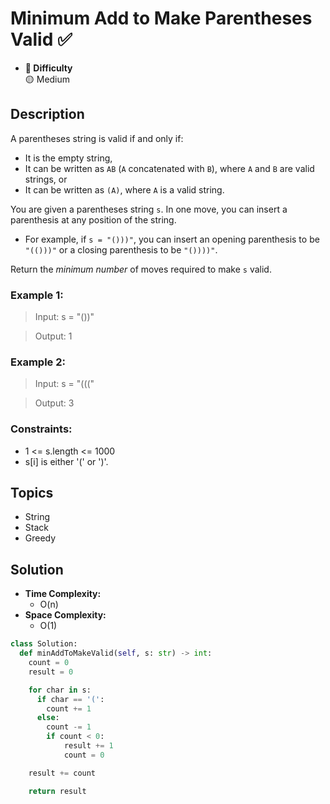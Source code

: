 # Minimum Add to Make Parentheses Valid ✅
- **📁 Difficulty**  
  🟡 Medium

## Description

A parentheses string is valid if and only if:

- It is the empty string,
- It can be written as `AB` (`A` concatenated with `B`), where `A` and `B` are valid strings, or
- It can be written as `(A)`, where `A` is a valid string.

You are given a parentheses string `s`. In one move, you can insert a parenthesis at any position of the string.

- For example, if `s = "()))"`, you can insert an opening parenthesis to be `"(()))"` or a closing parenthesis to be `"())))"`.

Return the _minimum number_ of moves required to make `s` valid.

### Example 1:

> Input: s = "())"

> Output: 1

### Example 2:

> Input: s = "((("

> Output: 3 

### Constraints:

- 1 <= s.length <= 1000
- s[i] is either '(' or ')'.

## Topics
- String
- Stack
- Greedy

## Solution
- **Time Complexity:** 
  - O(n)
- **Space Complexity:** 
  - O(1)

```py
class Solution:
  def minAddToMakeValid(self, s: str) -> int:
    count = 0
    result = 0

    for char in s:
      if char == '(':
        count += 1
      else:
        count -= 1
        if count < 0:
            result += 1
            count = 0

    result += count

    return result
```